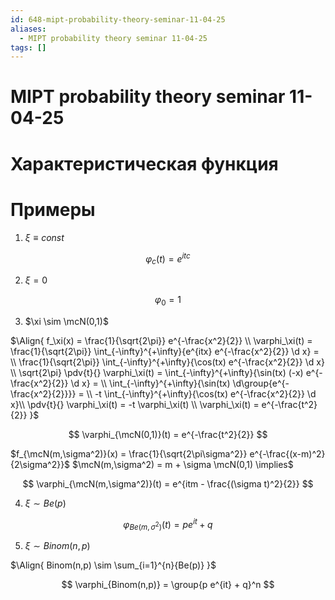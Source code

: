 ```yaml
---
id: 648-mipt-probability-theory-seminar-11-04-25
aliases:
  - MIPT probability theory seminar 11-04-25
tags: []
---
```


# MIPT probability theory seminar 11-04-25

# Характеристическая функция

# Примеры

1. $\xi \equiv const$

$$
\varphi_{c}(t) = e^{itc}
$$

2. $\xi = 0$

$$
\varphi_0 = 1
$$

3. $\xi \sim \mcN(0,1)$

$\Align{
f_\xi(x) = \frac{1}{\sqrt{2\pi}} e^{-\frac{x^2}{2}} \\
\varphi_\xi(t) = \frac{1}{\sqrt{2\pi}} \int_{-\infty}^{+\infty}{e^{itx} e^{-\frac{x^2}{2}} \d x} = \\
\frac{1}{\sqrt{2\pi}} \int_{-\infty}^{+\infty}{\cos(tx) e^{-\frac{x^2}{2}} \d x} \\
\sqrt{2\pi} \pdv{t}{} \varphi_\xi(t) = 
\int_{-\infty}^{+\infty}{\sin(tx) (-x) e^{-\frac{x^2}{2}} \d x} = \\
\int_{-\infty}^{+\infty}{\sin(tx) \d\group{e^{-\frac{x^2}{2}}}} = \\
-t \int_{-\infty}^{+\infty}{\cos(tx) e^{-\frac{x^2}{2}} \d x}\\
\pdv{t}{} \varphi_\xi(t) = -t \varphi_\xi(t) \\
\varphi_\xi(t) = e^{-\frac{t^2}{2}}
}$

$$
\varphi_{\mcN(0,1)}(t) = e^{-\frac{t^2}{2}}
$$

$f_{\mcN(m,\sigma^2)}(x) = \frac{1}{\sqrt{2\pi\sigma^2}} e^{-\frac{(x-m)^2}{2\sigma^2}}$
$\mcN(m,\sigma^2) = m + \sigma \mcN(0,1) \implies$

$$
\varphi_{\mcN(m,\sigma^2)}(t) = e^{itm - \frac{(\sigma t)^2}{2}}
$$

4. $\xi \sim Be(p)$

$$
\varphi_{Be(m,\sigma^2)}(t) = p e^{it} + q
$$

5. $\xi \sim Binom(n,p)$

$\Align{
Binom(n,p) \sim \sum_{i=1}^{n}{Be(p)}
}$

$$
\varphi_{Binom(n,p)} = \group{p e^{it} + q}^n
$$

